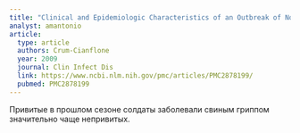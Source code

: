 ```yaml
---
title: "Clinical and Epidemiologic Characteristics of an Outbreak of Novel H1N1 (Swine Origin) Influenza A Virus among United States Military Beneficiaries"
analyst: amantonio
article:
  type: article
  authors: Crum-Cianflone
  year: 2009
  journal: Clin Infect Dis
  link: https://www.ncbi.nlm.nih.gov/pmc/articles/PMC2878199/
  pubmed: PMC2878199
---
```


Привитые в прошлом сезоне солдаты заболевали свиным гриппом значительно чаще непривитых.
